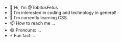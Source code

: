 - 👋 Hi, I’m @TobitusFetus
- 👀 I’m interested in coding and technology in general!
- 🌱 I’m currently learning CSS. 
- 📫 How to reach me ...
- 😄 Pronouns: ...
- ⚡ Fun fact: ...

<!---
TobitusFetus/TobitusFetus is a ✨ special ✨ repository because its `README.md` (this file) appears on your GitHub profile.
You can click the Preview link to take a look at your changes.
--->

